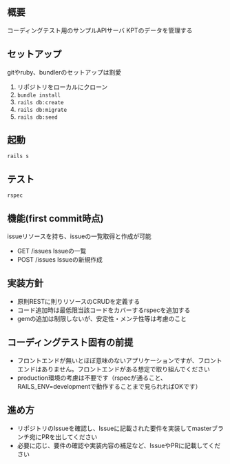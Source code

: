 ## 概要

コーディングテスト用のサンプルAPIサーバ
KPTのデータを管理する

## セットアップ

gitやruby、bundlerのセットアップは割愛

1. リポジトリをローカルにクローン
1. ```bundle install```
1. ```rails db:create```
1. ```rails db:migrate```
1. ```rails db:seed```

## 起動

```rails s```

## テスト

```rspec```

## 機能(first commit時点)

issueリソースを持ち、issueの一覧取得と作成が可能

- GET /issues Issueの一覧
- POST /issues Issueの新規作成

## 実装方針

- 原則RESTに則りリソースのCRUDを定義する
- コード追加時は最低限当該コードをカバーするrspecを追加する
- gemの追加は制限しないが、安定性・メンテ性等は考慮のこと

## コーディングテスト固有の前提

- フロントエンドが無いとほぼ意味のないアプリケーションですが、フロントエンドはありません。フロントエンドがある想定で取り組んでください
- production環境の考慮は不要です（rspecが通ること、RAILS_ENV=developmentで動作することまで見られればOKです）

## 進め方

- リポジトリのIssueを確認し、Issueに記載された要件を実装してmasterブランチ宛にPRを出してください
- 必要に応じ、要件の確認や実装内容の補足など、IssueやPRに記載してください
